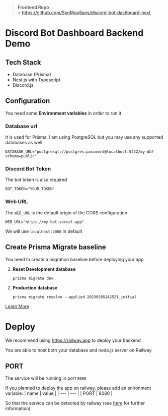 > **Frontend Repo** <br/> > https://github.com/SonMooSans/discord-bot-dashboard-next

# Discord Bot Dashboard Backend Demo

## Tech Stack

- Database (Prisma)
- Nest.js with Typescript
- Discord.js

## Configuration

You need some **Environment variables** in order to run it

### Database url

It is used for Prisma, I am using PostgreSQL but you may use any supported databases as well

`DATABASE_URL="postgresql://postgres:password@localhost:5432/my-db?schema=public"`

### Discord Bot Token

The bot token is also required

`BOT_TOKEN="YOUR_TOKEN"`

### Web URL

The `WEB_URL` is the default origin of the CORS configuration

```
WEB_URL="https://my-bot.vercel.app"
```

We will use `localhost:3000` in default

## Create Prisma Migrate baseline

You need to create a migration baseline before deploying your app

1. **Reset Development database**

   ```
   prisma migrate dev
   ```

2. **Production database**

   ```
   prisma migrate resolve --applied 20230305142521_initial
   ```

[Learn More](https://pris.ly/d/migrate-baseline)

# Deploy

We recommend using https://railway.app to deploy your backend

You are able to host both your database and node.js server on Railway

## PORT

The service will be running in port `8080`

If you planned to deploy the app on railway, please add an enironment variable:
| name | value |
| --- | --- |
| PORT | 8080 |

So that the service can be detected by railway (see [here](https://docs.railway.app/deploy/railway-up) for further information)
